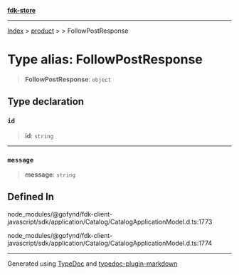 [**fdk-store**](../../../README.md)
***

[Index](../../../API.md) > [product](../../README.md) > [<internal>](../README.md) > FollowPostResponse

# Type alias: FollowPostResponse

> **FollowPostResponse**: `object`

## Type declaration

### `id`

> **id**: `string`

***

### `message`

> **message**: `string`

## Defined In

node\_modules/@gofynd/fdk-client-javascript/sdk/application/Catalog/CatalogApplicationModel.d.ts:1773

node\_modules/@gofynd/fdk-client-javascript/sdk/application/Catalog/CatalogApplicationModel.d.ts:1774

***
Generated using [TypeDoc](https://typedoc.org/) and [typedoc-plugin-markdown](https://www.npmjs.com/package/typedoc-plugin-markdown)
